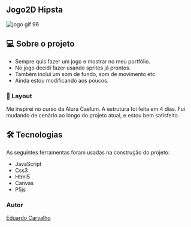## Jogo2D Hipsta



![jogo gif 96](https://user-images.githubusercontent.com/60022350/87239544-b2ed1e00-c3e6-11ea-8dce-feffa0836851.png)


## 💻 Sobre o projeto




- Sempre quis fazer um jogo e mostrar no meu portfólio.
- No jogo decidi fazer usando sprites já prontos.
- Também inclui um som de fundo, som de movimento etc.
- Ainda estou modificando aos poucos.




### 🎨 Layout



Me inspirei no curso da Alura Caelum.
A estrutura foi feita em 4 dias.
Fui mudando de cenário ao longo do projeto atual, e estou bem satisfeito.



## 🛠 Tecnologias



As seguintes ferramentas foram usadas na construção do projeto:


- JavaScript
- Css3
- Html5
- Canvas
- P5js




### Autor



[Eduardo Carvalho](https://github.com/eduardocarvalhojunior)

